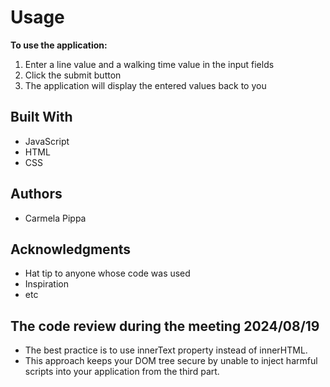 # Usage

**To use the application:**
1. Enter a line value and a walking time value in the input fields
2. Click the submit button
3. The application will display the entered values back to you

## Built With
- JavaScript
- HTML
- CSS



## Authors

- Carmela Pippa



## Acknowledgments
- Hat tip to anyone whose code was used
- Inspiration
- etc


## The code review during the meeting 2024/08/19
- The best practice is to use innerText property instead of innerHTML.
- This approach keeps your DOM tree secure by unable to inject harmful scripts into your application from the third part.

